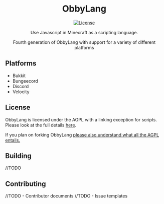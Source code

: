 <div align="center">
<h1>ObbyLang</h1>

[![License](https://img.shields.io/badge/license-AGPL%20with%20linking%20exception-blue)](https://github.com/ClubObsidian/ObbyLang/blob/master/LICENSE)

Use Javascript in Minecraft as a scripting language. 

Fourth generation of ObbyLang with support for a variety of different platforms



</div>

## Platforms

* Bukkit
* Bungeecord
* Discord
* Velocity

## License

ObbyLang is licensed under the AGPL with a linking exception for scripts. Please look at the full details [here](https://github.com/ClubObsidian/ObbyLang/blob/master/LICENSE#L664-L672). 

If you plan on forking ObbyLang [please also understand what all the AGPL entails.](https://tldrlegal.com/license/gnu-affero-general-public-license-v3-(agpl-3.0))

## Building

//TODO

## Contributing

//TODO - Contributor documents
//TODO - Issue templates


